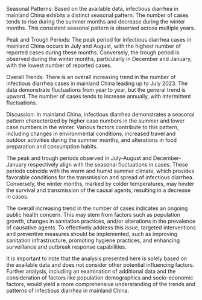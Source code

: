 Seasonal Patterns: 
Based on the available data, infectious diarrhea in mainland China exhibits a distinct seasonal pattern. The number of cases tends to rise during the summer months and decrease during the winter months. This consistent seasonal pattern is observed across multiple years.

Peak and Trough Periods: 
The peak period for infectious diarrhea cases in mainland China occurs in July and August, with the highest number of reported cases during these months. Conversely, the trough period is observed during the winter months, particularly in December and January, with the lowest number of reported cases.

Overall Trends: 
There is an overall increasing trend in the number of infectious diarrhea cases in mainland China leading up to July 2023. The data demonstrate fluctuations from year to year, but the general trend is upward. The number of cases tends to increase annually, with intermittent fluctuations.

Discussion: 
In mainland China, infectious diarrhea demonstrates a seasonal pattern characterized by higher case numbers in the summer and lower case numbers in the winter. Various factors contribute to this pattern, including changes in environmental conditions, increased travel and outdoor activities during the summer months, and alterations in food preparation and consumption habits.

The peak and trough periods observed in July-August and December-January respectively align with the seasonal fluctuations in cases. These periods coincide with the warm and humid summer climate, which provides favorable conditions for the transmission and spread of infectious diarrhea. Conversely, the winter months, marked by colder temperatures, may hinder the survival and transmission of the causal agents, resulting in a decrease in cases.

The overall increasing trend in the number of cases indicates an ongoing public health concern. This may stem from factors such as population growth, changes in sanitation practices, and/or alterations in the prevalence of causative agents. To effectively address this issue, targeted interventions and preventive measures should be implemented, such as improving sanitation infrastructure, promoting hygiene practices, and enhancing surveillance and outbreak response capabilities.

It is important to note that the analysis presented here is solely based on the available data and does not consider other potential influencing factors. Further analysis, including an examination of additional data and the consideration of factors like population demographics and socio-economic factors, would yield a more comprehensive understanding of the trends and patterns of infectious diarrhea in mainland China.